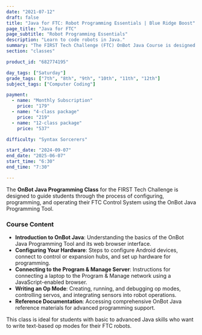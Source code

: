 ```yaml
---
date: "2021-07-12"
draft: false
title: "Java for FTC: Robot Programming Essentials | Blue Ridge Boost"
page_title: "Java for FTC"
page_subtitle: "Robot Programming Essentials"
description: "Learn to code robots in Java."
summary: "The FIRST Tech Challenge (FTC) OnBot Java Course is designed to introduce students to the fundamentals of programming in Java within the context of robot development and competition. This course covers essential programming concepts such as variables, control structures, and object-oriented programming, as well as specific skills needed to program FTC robots using the OnBot Java environment. Students will learn how to write, test, and debug code for various robot functions like movement, sensor integration, and autonomous navigation. The course emphasizes hands-on learning, problem-solving, and teamwork, preparing participants for success in FTC competitions and beyond."
section: "classes"

product_id: "682774195"

day_tags: ["Saturday"]
grade_tags: ["7th", "8th", "9th", "10th", "11th", "12th"]
subject_tags: ["Computer Coding"]

payment:
  - name: "Monthly Subscription"
    price: "179"
  - name: "4-class package"
    price: "219"
  - name: "12-class package"
    price: "537"

difficulty: "Syntax Sorcerers"

start_date: "2024-09-07"
end_date: "2025-06-07"
start_time: "6:30"
end_time: "7:30"

---
```


<div class="container">
    <p>The <strong>OnBot Java Programming Class</strong> for the FIRST Tech Challenge is designed to guide students through the process of configuring, programming, and operating their FTC Control System using the OnBot Java Programming Tool.</p>
    <h3>Course Content</h3>
    <ul>
        <li><strong>Introduction to OnBot Java</strong>: Understanding the basics of the OnBot Java Programming Tool and its web browser interface.</li>
        <li><strong>Configuring Your Hardware</strong>: Steps to configure Android devices, connect to control or expansion hubs, and set up hardware for programming.</li>
        <li><strong>Connecting to the Program & Manage Server</strong>: Instructions for connecting a laptop to the Program & Manage network using a JavaScript-enabled browser.</li>
        <li><strong>Writing an Op Mode</strong>: Creating, running, and debugging op modes, controlling servos, and integrating sensors into robot operations.</li>
        <li><strong>Reference Documentation</strong>: Accessing comprehensive OnBot Java reference materials for advanced programming support.</li>
    </ul>
    <p>This class is ideal for students with basic to advanced Java skills who want to write text-based op modes for their FTC robots.</p>
</div>